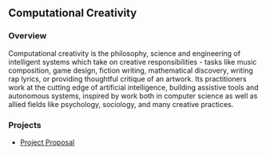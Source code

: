 ## Computational Creativity

### Overview
Computational creativity is the philosophy, science and engineering of intelligent systems which take on creative responsibilities - tasks like music composition, game design, fiction writing, mathematical discovery, writing rap lyrics, or providing thoughtful critique of an artwork. Its practitioners work at the cutting edge of artificial intelligence, building assistive tools and autonomous systems, inspired by work both in computer science as well as allied fields like psychology, sociology, and many creative practices.

### Projects
- [Project Proposal](https://github.com/mughees-asif/postgraduate-artificial-intelligence/tree/master/Semester%20B/Computational%20Creativity/projects/project1)
